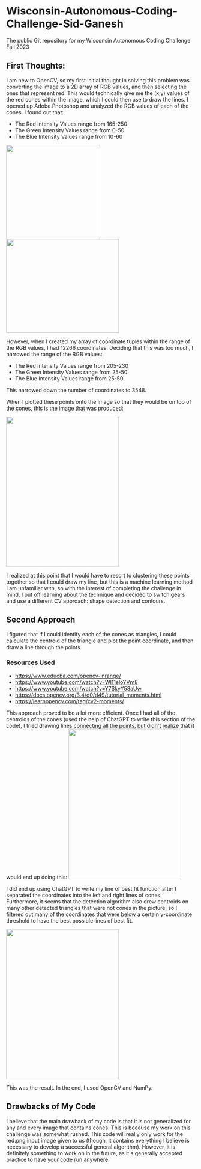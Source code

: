 # Wisconsin-Autonomous-Coding-Challenge-Sid-Ganesh
The public Git repository for my Wisconsin Autonomous Coding Challenge Fall 2023

## First Thoughts:
I am new to OpenCV, so my first initial thought in solving this problem was converting the image to a 2D array of RGB values, and then selecting the ones that represent red. This would technically give me the (x,y) values of the red cones within the image, which I could then use to draw the lines.
I opened up Adobe Photoshop and analyzed the RGB values of each of the cones. I found out that:
  - The Red Intensity Values range from 165-250
  - The Green Intensity Values range from 0-50
  - The Blue Intensity Values range from 10-60


<img src="https://github.com/SidGanesh41053/Wisconsin-Autonomous-Coding-Challenge-Sid-Ganesh/assets/131557045/a2c7e529-37f8-42ed-9f56-d9bca9eae78a" width="250" height="250">

<img src="https://github.com/SidGanesh41053/Wisconsin-Autonomous-Coding-Challenge-Sid-Ganesh/assets/131557045/709b844e-b8c3-4d14-a098-3736015f56e5" width="300" height="250">

However, when I created my array of coordinate tuples within the range of the RGB values, I had 12266 coordinates. Deciding that this was too much, I narrowed the range of the RGB values:  
  - The Red Intensity Values range from 205-230
  - The Green Intensity Values range from 25-50
  - The Blue Intensity Values range from 25-50

This narrowed down the number of coordinates to 3548.

When I plotted these points onto the image so that they would be on top of the cones, this is the image that was produced:

<img src="https://github.com/SidGanesh41053/Wisconsin-Autonomous-Coding-Challenge-Sid-Ganesh/assets/131557045/da486512-809c-4476-9fec-e1f69c933144" width="300" height="400">

I realized at this point that I would have to resort to clustering these points together so that I could draw my line, but this is a machine learning method I am unfamiliar with, so with the interest of completing the challenge in mind, I put off learning about the technique and decided to switch gears and use a different CV approach: shape detection and contours.

## Second Approach
I figured that if I could identify each of the cones as triangles, I could calculate the centroid of the triangle and plot the point coordinate, and then draw a line through the points.
### Resources Used
  - https://www.educba.com/opencv-inrange/
  - https://www.youtube.com/watch?v=Wl11eloYVm8
  - https://www.youtube.com/watch?v=Y7SkyY58aUw
  - https://docs.opencv.org/3.4/d0/d49/tutorial_moments.html
  - https://learnopencv.com/tag/cv2-moments/

This approach proved to be a lot more efficient. Once I had all of the centroids of the cones (used the help of ChatGPT to write this section of the code), I tried drawing lines connecting all the points, but didn't realize that it would end up doing this:
<img src=https://github.com/SidGanesh41053/Wisconsin-Autonomous-Coding-Challenge-Sid-Ganesh/assets/131557045/81865ff5-93d4-4e4b-888e-4ca6ca5de272 width="300" height="400">


I did end up using ChatGPT to write my line of best fit function after I separated the coordinates into the left and right lines of cones. Furthermore, it seems that the detection algorithm also drew centroids on many other detected triangles that were not cones in the picture, so I filtered out many of the coordinates that were below a certain y-coordinate threshold to have the best possible lines of best fit. 

<img src=https://github.com/SidGanesh41053/Wisconsin-Autonomous-Coding-Challenge-Sid-Ganesh/assets/131557045/0c92f72a-13a8-4c6c-8952-a13f57af4af1 width="300" height="400">

This was the result.
In the end, I used OpenCV and NumPy.

## Drawbacks of My Code
I believe that the main drawback of my code is that it is not generalized for any and every image that contains cones. This is because my work on this challenge was somewhat rushed. This code will really only work for the red.png input image given to us (though, it contains everything I believe is necessary to develop a successful general algorithm). However, it is definitely something to work on in the future, as it's generally accepted practice to have your code run anywhere.
